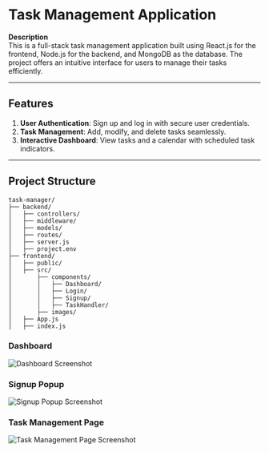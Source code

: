 # Task Management Application  

**Description**  
This is a full-stack task management application built using React.js for the frontend, Node.js for the backend, and MongoDB as the database. The project offers an intuitive interface for users to manage their tasks efficiently.

---

## Features  
1. **User Authentication**: Sign up and log in with secure user credentials.  
2. **Task Management**: Add, modify, and delete tasks seamlessly.  
3. **Interactive Dashboard**: View tasks and a calendar with scheduled task indicators.  

---

## Project Structure  

```plaintext
task-manager/
├── backend/
│   ├── controllers/
│   ├── middleware/
│   ├── models/
│   ├── routes/
│   ├── server.js
│   ├── project.env
├── frontend/
│   ├── public/
│   ├── src/
│       ├── components/
│       │   ├── Dashboard/
│       │   ├── Login/
│       │   ├── Signup/
│       │   ├── TaskHandler/
│       ├── images/
│   ├── App.js
│   ├── index.js

```
### **Dashboard**
![Dashboard Screenshot](frontend/src/img/Dashboard.png)

### **Signup Popup**
![Signup Popup Screenshot](frontend/src/img/Signup.png)

### **Task Management Page**
![Task Management Page Screenshot](frontend/src/img/TaskManager.png)
